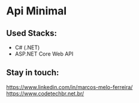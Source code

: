 # Api Minimal

## Used Stacks:

- C# (.NET)
- ASP.NET Core Web API

## Stay in touch:

https://www.linkedin.com/in/marcos-melo-ferreira/
https://www.codetechbr.net.br/